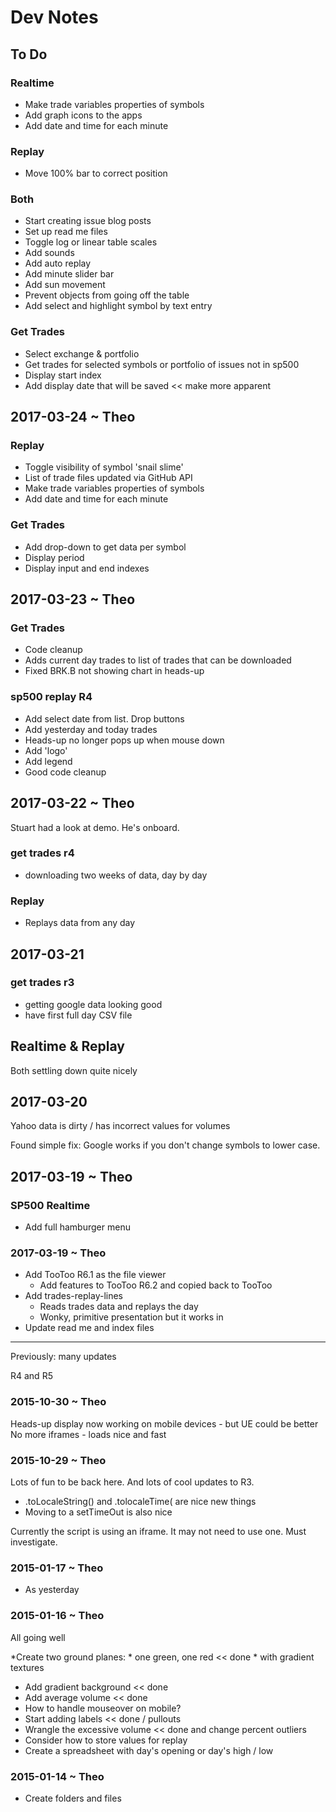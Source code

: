 Dev Notes
===

## To Do

### Realtime

* Make trade variables properties of symbols
* Add graph icons to the apps
* Add date and time for each minute

### Replay
* Move 100% bar to correct position

### Both
* Start creating issue blog posts
* Set up read me files
* Toggle log or linear table scales
* Add sounds
* Add auto replay
* Add minute slider bar
* Add sun movement
* Prevent objects from going off the table
* Add select and highlight symbol by text entry


### Get Trades
* Select exchange & portfolio
* Get trades for selected symbols or portfolio of issues not in sp500
* Display start index
* Add display date that will be saved << make more apparent


## 2017-03-24 ~ Theo

### Replay
* Toggle visibility of symbol 'snail slime'
* List of trade files updated via GitHub API
* Make trade variables properties of symbols
* Add date and time for each minute

### Get Trades
* Add drop-down to get data per symbol
* Display period
* Display input and end indexes



## 2017-03-23 ~ Theo

### Get Trades

* Code cleanup
* Adds current day trades to list of trades that can be downloaded
* Fixed BRK.B not showing chart in heads-up

### sp500 replay R4

* Add select date from list. Drop buttons
* Add yesterday and today trades
* Heads-up no longer pops up when mouse down
* Add 'logo'
* Add legend
* Good code cleanup


## 2017-03-22 ~ Theo

Stuart had a look at demo. He's onboard.

### get trades r4

* downloading two weeks of data, day by day

### Replay

* Replays data from any day

## 2017-03-21

### get trades r3

* getting google data looking good
* have first full day CSV file

## Realtime & Replay

Both settling down quite nicely



## 2017-03-20

Yahoo data is dirty / has incorrect values for volumes

Found simple fix: Google works if you don't change symbols to lower case.


## 2017-03-19 ~ Theo

### SP500 Realtime

* Add full hamburger menu


### 2017-03-19 ~ Theo

* Add TooToo R6.1 as the file viewer
	* Add features to TooToo R6.2 and copied back to TooToo
* Add trades-replay-lines
	* Reads trades data and replays the day
	* Wonky, primitive presentation but it works in
* Update read me and index files

---

Previously: many updates

R4 and R5

### 2015-10-30 ~ Theo

Heads-up display now working on mobile devices - but UE could be better
No more iframes - loads nice and fast


### 2015-10-29 ~ Theo

Lots of fun to be back here. And lots of cool updates to R3.

* .toLocaleString() and .tolocaleTime( are nice new things
* Moving to a setTimeOut is also nice

Currently the script is using an iframe. It may not need to use one. Must investigate.


### 2015-01-17 ~ Theo

* As yesterday

### 2015-01-16 ~ Theo

All going well


*Create two ground planes:
	* one green, one red << done
	* with gradient textures
* Add gradient background << done
* Add average volume << done
* How to handle mouseover on mobile?
* Start adding labels << done / pullouts
* Wrangle the excessive volume << done and change percent outliers
* Consider how to store values for replay
* Create a spreadsheet with day's opening or day's high / low


### 2015-01-14 ~ Theo

* Create folders and files

